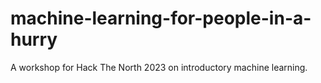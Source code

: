 # machine-learning-for-people-in-a-hurry
A workshop for Hack The North 2023 on introductory machine learning.
